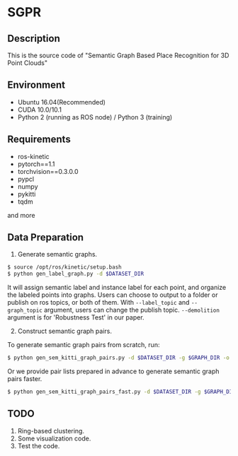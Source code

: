 # SGPR

## Description
This is the source code of "Semantic Graph Based Place Recognition for 3D Point Clouds"

## Environment
- Ubuntu 16.04(Recommended)
- CUDA 10.0/10.1
- Python 2 (running as ROS node) / Python 3 (training)

## Requirements

- ros-kinetic
- pytorch==1.1
- torchvision==0.3.0.0
- pypcl
- numpy
- pykitti
- tqdm

 and more

## Data Preparation

1. Generate semantic graphs.
```bash
$ source /opt/ros/kinetic/setup.bash
$ python gen_label_graph.py -d $DATASET_DIR
```
It will assign semantic label and instance label for each point, and organize the labeled points into graphs. Users can choose to output to a folder or publish on ros topics, or both of them. With `--label_topic` and `--graph_topic` argument, users can change the publish topic. `--demolition` argument is for 'Robustness Test' in our paper.

2. Construct semantic graph pairs.

To generate semantic graph pairs from scratch, run:

```bash
$ python gen_sem_kitti_graph_pairs.py -d $DATASET_DIR -g $GRAPH_DIR -o $OUTPUT_DIR
```
Or we provide pair lists prepared in advance to generate semantic graph pairs faster.

```bash
$ python gen_sem_kitti_graph_pairs_fast.py -d $DATASET_DIR -g $GRAPH_DIR -o $OUTPUT_DIR
```
##  TODO
1. Ring-based clustering.
2. Some visualization code.
3. Test the code.